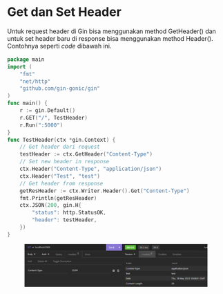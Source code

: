 # Get dan Set Header

Untuk request header di Gin bisa menggunakan method GetHeader() dan untuk set header baru di response bisa menggunakan method Header(). Contohnya seperti _code_ dibawah ini.

```go
package main
import (
	"fmt"
	"net/http"
	"github.com/gin-gonic/gin"
)
func main() {
	r := gin.Default()
	r.GET("/", TestHeader)
	r.Run(":5000")
}
func TestHeader(ctx *gin.Context) {
	// Get header dari request
	testHeader := ctx.GetHeader("Content-Type")
	// Set new header in response
	ctx.Header("Content-Type", "application/json")
	ctx.Header("Test", "test")
	// Get header from response
	getResHeader := ctx.Writer.Header().Get("Content-Type")
	fmt.Println(getResHeader)
	ctx.JSON(200, gin.H{
		"status": http.StatusOK,
		"header": testHeader,
	})
}
```

<figure><img src="../.gitbook/assets/1 (3) (1).png" alt=""><figcaption></figcaption></figure>
